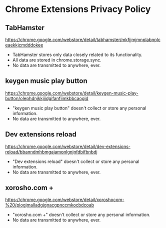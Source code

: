 # Chrome Extensions Privacy Policy

## TabHamster
https://chrome.google.com/webstore/detail/tabhamster/mkfjjmjmnplabnplceaekkjcmdddokee

- TabHamster stores only data closely related to its functionality.
- All data are stored in chrome.storage.sync.
- No data are transmitted to anywhere, ever.

## keygen music play button
https://chrome.google.com/webstore/detail/keygen-music-play-button/olephdnjkkjiidgifanfiimkbbcaogid

- "keygen music play button" doesn't collect or store any personal information.
- No data are transmitted to anywhere, ever.

## Dev extensions reload
https://chrome.google.com/webstore/detail/dev-extensions-reload/bbanndmhbmgajamonlgnjnfdbifbnbdj

- "Dev extensions reload" doesn't collect or store any personal information.
- No data are transmitted to anywhere, ever.

## xorosho.com +
https://chrome.google.com/webstore/detail/xoroshocom-%20/plogjmalladgjgnacgpnccmkocbdcoab

- "xorosho.com +" doesn't collect or store any personal information.
- No data are transmitted to anywhere, ever.
